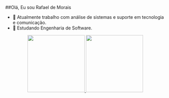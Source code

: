 ##Olá, Eu sou Rafael de Morais

- 🔭 Atualmente trabalho com análise de sistemas e suporte em tecnologia e comunicação.
- 🌱 Estudando Engenharia de Software.

<div align="center">
  <a href="https://github.com/rafamorais77">
  <img height="180em" src="https://github-readme-stats.vercel.app/api?username=rafamorais77&show_icons=true&theme=dark&include_all_commits=true&count_private=true"/>
  <img height="180em" src="https://github-readme-stats.vercel.app/api/top-langs/?username=rafamorais77&layout=compact&langs_count=7&theme=dark"/>
</div>
